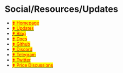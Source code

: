 # Social/Resources/Updates



* <mark style="color:purple;"></mark>[<mark style="color:red;">⚵ Homepage</mark>](https://www.junonetwork.io)<mark style="color:red;"></mark>
* <mark style="color:purple;"></mark>[<mark style="color:red;">⚵ Updates</mark>](https://t.me/Juno\_Updates)<mark style="color:red;"></mark>
* <mark style="color:red;"></mark>[<mark style="color:red;">⚵ Blog</mark>](https://medium.com/@JunoNetwork)<mark style="color:red;"></mark>
* <mark style="color:red;"></mark>[<mark style="color:red;">⚵ Docs</mark>](https://docs.junochain.com)<mark style="color:red;"></mark>
* [<mark style="color:red;">⚵ Github</mark>](https://github.com/CosmosContracts)<mark style="color:red;"></mark>
* <mark style="color:red;"></mark>[<mark style="color:red;">⚵ Discord</mark>](https://discord.gg/juno)<mark style="color:red;"></mark>
* [<mark style="color:red;">⚵ Telegram</mark>](https://t.me/JunoNetwork)<mark style="color:red;"></mark>
* [<mark style="color:red;">⚵ Twitter</mark>](https://twitter.com/JunoNetwork)<mark style="color:red;"></mark>
* [<mark style="color:red;">⚵ Price Discussions</mark>](https://t.me/Juno\_Price)<mark style="color:red;"></mark>

